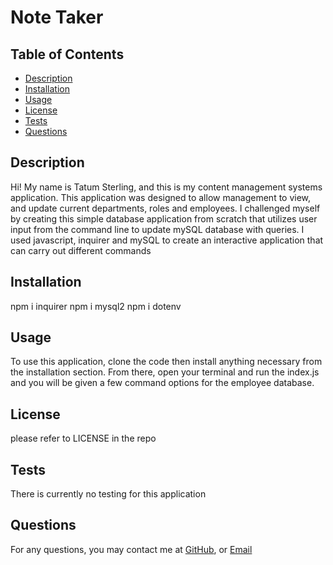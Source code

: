 # Note Taker 


## Table of Contents
- [Description](#description)
- [Installation](#installation)
- [Usage](#usage)
- [License](#license)
- [Tests](#tests)
- [Questions](#questions)

## Description
Hi! My name is Tatum Sterling, and this is my content management systems application. This application was designed to allow management to view, and update current departments, roles and employees. I challenged myself by creating this simple database application from scratch that utilizes user input from the command line to update mySQL database with queries. I used javascript, inquirer and mySQL to create an interactive application that can carry out different commands
        
## Installation
npm i inquirer
npm i mysql2
npm i dotenv

        
## Usage
To use this application, clone the code then install anything necessary from the installation section. From there, open your terminal and run the index.js and you will be given a few command options for the employee database. 
        
## License
please refer to LICENSE in the repo
         
## Tests
There is currently no testing for this application
        
## Questions
For any questions, you may contact me at 
[GitHub](https://github.com/TatumSterling),
or [Email](mailto:tatumoakley29@hotmail.com)